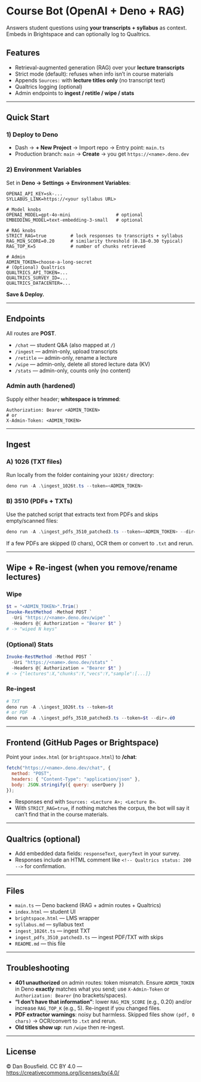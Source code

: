 # Course Bot (OpenAI + Deno + RAG)

Answers student questions using **your transcripts + syllabus** as context. Embeds in Brightspace and can optionally log to Qualtrics.

## Features
- Retrieval-augmented generation (RAG) over your **lecture transcripts**
- Strict mode (default): refuses when info isn’t in course materials
- Appends `Sources:` with **lecture titles only** (no transcript text)
- Qualtrics logging (optional)
- Admin endpoints to **ingest / retitle / wipe / stats**

---

## Quick Start

### 1) Deploy to Deno
- Dash → **+ New Project** → Import repo → Entry point: `main.ts`
- Production branch: `main` → **Create** → you get `https://<name>.deno.dev`

### 2) Environment Variables
Set in **Deno → Settings → Environment Variables**:

```
OPENAI_API_KEY=sk-...
SYLLABUS_LINK=https://<your syllabus URL>

# Model knobs
OPENAI_MODEL=gpt-4o-mini                 # optional
EMBEDDING_MODEL=text-embedding-3-small   # optional

# RAG knobs
STRICT_RAG=true         # lock responses to transcripts + syllabus
RAG_MIN_SCORE=0.20      # similarity threshold (0.18–0.30 typical)
RAG_TOP_K=5             # number of chunks retrieved

# Admin
ADMIN_TOKEN=choose-a-long-secret
# (Optional) Qualtrics
QUALTRICS_API_TOKEN=...
QUALTRICS_SURVEY_ID=...
QUALTRICS_DATACENTER=...
```

**Save & Deploy.**

---

## Endpoints

All routes are **POST**.
- `/chat` — student Q&A (also mapped at `/`)
- `/ingest` — admin-only, upload transcripts
- `/retitle` — admin-only, rename a lecture
- `/wipe` — admin-only, delete all stored lecture data (KV)
- `/stats` — admin-only, counts only (no content)

### Admin auth (hardened)
Supply either header; **whitespace is trimmed**:
```
Authorization: Bearer <ADMIN_TOKEN>
# or
X-Admin-Token: <ADMIN_TOKEN>
```

---

## Ingest

### A) 1026 (TXT files)
Run locally from the folder containing your `1026t/` directory:

```powershell
deno run -A .\ingest_1026t.ts --token=<ADMIN_TOKEN>
```

### B) 3510 (PDFs + TXTs)
Use the patched script that extracts text from PDFs and skips empty/scanned files:

```powershell
deno run -A .\ingest_pdfs_3510_patched3.ts --token=<ADMIN_TOKEN> --dir=.é0
```
If a few PDFs are skipped (0 chars), OCR them or convert to `.txt` and rerun.

---

## Wipe + Re-ingest (when you remove/rename lectures)

### Wipe
```powershell
$t = "<ADMIN_TOKEN>".Trim()
Invoke-RestMethod -Method POST `
  -Uri "https://<name>.deno.dev/wipe" `
  -Headers @{ Authorization = "Bearer $t" }
# -> "wiped N keys"
```

### (Optional) Stats
```powershell
Invoke-RestMethod -Method POST `
  -Uri "https://<name>.deno.dev/stats" `
  -Headers @{ Authorization = "Bearer $t" }
# -> {"lectures":X,"chunks":Y,"vecs":Y,"sample":[...]}
```

### Re-ingest
```powershell
# TXT
deno run -A .\ingest_1026t.ts --token=$t
# or PDF
deno run -A .\ingest_pdfs_3510_patched3.ts --token=$t --dir=.é0
```

---

## Frontend (GitHub Pages or Brightspace)

Point your `index.html` (or `brightspace.html`) to **/chat**:

```js
fetch("https://<name>.deno.dev/chat", {
  method: "POST",
  headers: { "Content-Type": "application/json" },
  body: JSON.stringify({ query: userQuery })
});
```

- Responses end with `Sources: <Lecture A>; <Lecture B>`.
- With `STRICT_RAG=true`, if nothing matches the corpus, the bot will say it can’t find that in the course materials.

---

## Qualtrics (optional)
- Add embedded data fields: `responseText`, `queryText` in your survey.
- Responses include an HTML comment like `<!-- Qualtrics status: 200 -->` for confirmation.

---

## Files
- `main.ts` — Deno backend (RAG + admin routes + Qualtrics)
- `index.html` — student UI
- `brightspace.html` — LMS wrapper
- `syllabus.md` — syllabus text
- `ingest_1026t.ts` — ingest TXT
- `ingest_pdfs_3510_patched3.ts` — ingest PDF/TXT with skips
- `README.md` — this file

---

## Troubleshooting
- **401 unauthorized** on admin routes: token mismatch. Ensure `ADMIN_TOKEN` in Deno **exactly** matches what you send; use `X-Admin-Token` or `Authorization: Bearer` (no brackets/spaces).
- **“I don’t have that information”**: lower `RAG_MIN_SCORE` (e.g., 0.20) and/or increase `RAG_TOP_K` (e.g., 5). Re-ingest if you changed files.
- **PDF extractor warnings**: noisy but harmless. Skipped files show `(pdf, 0 chars)` → OCR/convert to `.txt` and rerun.
- **Old titles show up**: run `/wipe` then re-ingest.

---

## License
© Dan Bousfield. CC BY 4.0 — https://creativecommons.org/licenses/by/4.0/
